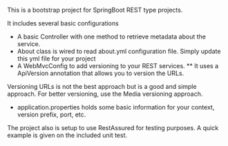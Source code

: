 This is a bootstrap project for SpringBoot REST type projects.

It includes several basic configurations
* A basic Controller with one method to retrieve metadata about the service.
* About class is wired to read about.yml configuration file. Simply update this yml file for your project
* A WebMvcConfig to add versioning to your REST services.
** It uses a ApiVersion annotation that allows you to version the URLs.

Versioning URLs is not the best approach but is a good and simple approach.
 For better versioning, use the Media versioning approach.

* application.properties holds some basic information for your context, version prefix, port, etc.


The project also is setup to use RestAssured for testing purposes. A quick example is given on the included unit test.
